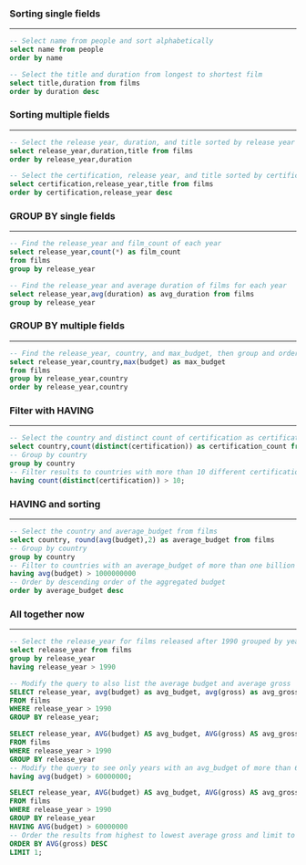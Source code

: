 ### Sorting single fields
_______________________________
```sql
-- Select name from people and sort alphabetically
select name from people
order by name

-- Select the title and duration from longest to shortest film
select title,duration from films
order by duration desc
```

### Sorting multiple fields
_______________________________
```sql
-- Select the release year, duration, and title sorted by release year and duration
select release_year,duration,title from films
order by release_year,duration

-- Select the certification, release year, and title sorted by certification and release year
select certification,release_year,title from films
order by certification,release_year desc
```

### GROUP BY single fields
_______________________________
```sql
-- Find the release_year and film_count of each year
select release_year,count(*) as film_count
from films
group by release_year

-- Find the release_year and average duration of films for each year
select release_year,avg(duration) as avg_duration from films
group by release_year
```

### GROUP BY multiple fields
_______________________________
```sql
-- Find the release_year, country, and max_budget, then group and order by release_year and country
select release_year,country,max(budget) as max_budget
from films
group by release_year,country
order by release_year,country
```

### Filter with HAVING
_______________________________
```sql
-- Select the country and distinct count of certification as certification_count
select country,count(distinct(certification)) as certification_count from films 
-- Group by country
group by country
-- Filter results to countries with more than 10 different certifications
having count(distinct(certification)) > 10;
```

### HAVING and sorting
_______________________________
```sql
-- Select the country and average_budget from films
select country, round(avg(budget),2) as average_budget from films
-- Group by country
group by country
-- Filter to countries with an average_budget of more than one billion
having avg(budget) > 1000000000
-- Order by descending order of the aggregated budget
order by average_budget desc
```

### All together now
_______________________________
```sql
-- Select the release_year for films released after 1990 grouped by year
select release_year from films
group by release_year
having release_year > 1990

-- Modify the query to also list the average budget and average gross
SELECT release_year, avg(budget) as avg_budget, avg(gross) as avg_gross
FROM films
WHERE release_year > 1990
GROUP BY release_year;

SELECT release_year, AVG(budget) AS avg_budget, AVG(gross) AS avg_gross
FROM films
WHERE release_year > 1990
GROUP BY release_year
-- Modify the query to see only years with an avg_budget of more than 60 million
having avg(budget) > 60000000;

SELECT release_year, AVG(budget) AS avg_budget, AVG(gross) AS avg_gross
FROM films
WHERE release_year > 1990
GROUP BY release_year
HAVING AVG(budget) > 60000000
-- Order the results from highest to lowest average gross and limit to one
ORDER BY AVG(gross) DESC
LIMIT 1;
```
